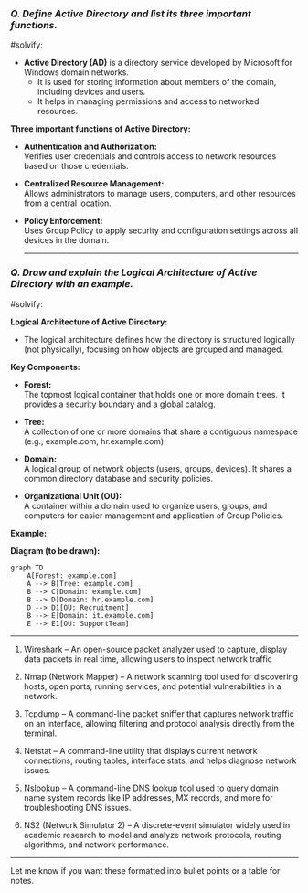 ### ***Q. Define Active Directory and list its three important functions.***  
#solvify:

- **Active Directory (AD)** is a directory service developed by Microsoft for Windows domain networks.  
  - It is used for storing information about members of the domain, including devices and users.  
  - It helps in managing permissions and access to networked resources.

**Three important functions of Active Directory:**
- **Authentication and Authorization:**  
  Verifies user credentials and controls access to network resources based on those credentials.

- **Centralized Resource Management:**  
  Allows administrators to manage users, computers, and other resources from a central location.

- **Policy Enforcement:**  
  Uses Group Policy to apply security and configuration settings across all devices in the domain.

  ***

###  ***Q. Draw and explain the Logical Architecture of Active Directory with an example.***  
#solvify:

**Logical Architecture of Active Directory:**

- The logical architecture defines how the directory is structured logically (not physically), focusing on how objects are grouped and managed.

**Key Components:**
- **Forest:**  
  The topmost logical container that holds one or more domain trees. It provides a security boundary and a global catalog.

- **Tree:**  
  A collection of one or more domains that share a contiguous namespace (e.g., example.com, hr.example.com).

- **Domain:**  
  A logical group of network objects (users, groups, devices). It shares a common directory database and security policies.

- **Organizational Unit (OU):**  
  A container within a domain used to organize users, groups, and computers for easier management and application of Group Policies.

**Example:**  

**Diagram (to be drawn):**
```mermaid
graph TD
    A[Forest: example.com]
    A --> B[Tree: example.com]
    B --> C[Domain: example.com]
    B --> D[Domain: hr.example.com]
    D --> D1[OU: Recruitment]
    B --> E[Domain: it.example.com]
    E --> E1[OU: SupportTeam]

```
***



  



1. Wireshark –
An open-source packet analyzer used to capture, display data packets in real time, allowing users to inspect network traffic 

2. Nmap (Network Mapper) –
A  network scanning tool used for discovering hosts, open ports, running services, and potential vulnerabilities in a network.


3. Tcpdump –
A command-line packet sniffer that captures network traffic on an interface, allowing filtering and protocol analysis directly from the terminal.


4. Netstat –
A command-line utility that displays current network connections, routing tables, interface stats, and helps diagnose network issues.


5. Nslookup –
A command-line DNS lookup tool used to query domain name system records like IP addresses, MX records, and more for troubleshooting DNS issues.


6. NS2 (Network Simulator 2) –
A discrete-event simulator widely used in academic research to model and analyze network protocols, routing algorithms, and network performance.




---

Let me know if you want these formatted into bullet points or a table for notes.
